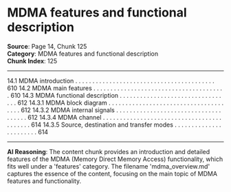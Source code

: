 # MDMA features and functional description

**Source**: Page 14, Chunk 125  
**Category**: MDMA features and functional description  
**Chunk Index**: 125

---

14.1 MDMA introduction . . . . . . . . . . . . . . . . . . . . . . . . . . . . . . . . . . . . . . . . . 610
14.2 MDMA main features . . . . . . . . . . . . . . . . . . . . . . . . . . . . . . . . . . . . . . . 610
14.3 MDMA functional description . . . . . . . . . . . . . . . . . . . . . . . . . . . . . . . . . 612
14.3.1 MDMA block diagram . . . . . . . . . . . . . . . . . . . . . . . . . . . . . . . . . . . . . . 612
14.3.2 MDMA internal signals . . . . . . . . . . . . . . . . . . . . . . . . . . . . . . . . . . . . . 612
14.3.4 MDMA channel . . . . . . . . . . . . . . . . . . . . . . . . . . . . . . . . . . . . . . . . . . 614
14.3.5 Source, destination and transfer modes . . . . . . . . . . . . . . . . . . . . . . . 614

---

**AI Reasoning**: The content chunk provides an introduction and detailed features of the MDMA (Memory Direct Memory Access) functionality, which fits well under a 'features' category. The filename 'mdma_overview.md' captures the essence of the content, focusing on the main topic of MDMA features and functionality.
